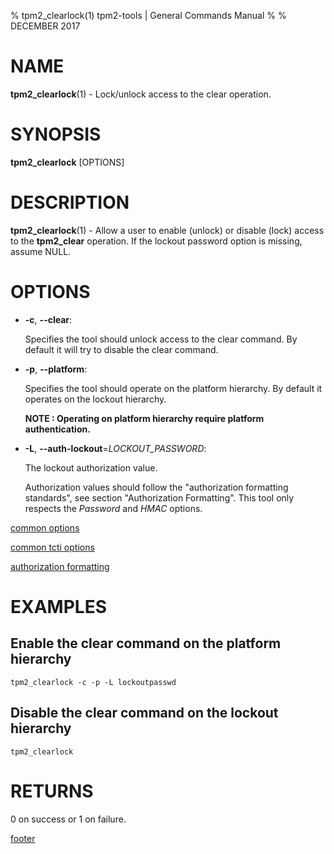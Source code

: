 % tpm2_clearlock(1) tpm2-tools | General Commands Manual
%
% DECEMBER 2017

# NAME

**tpm2_clearlock**(1) - Lock/unlock access to the clear operation.

# SYNOPSIS

**tpm2_clearlock** [OPTIONS]

# DESCRIPTION

**tpm2_clearlock**(1) - Allow a user to enable (unlock) or disable (lock)
access to the **tpm2_clear** operation. If the lockout password option
is missing, assume NULL.

# OPTIONS

  * **-c**, **\--clear**:

    Specifies the tool should unlock access to the clear command.
    By default it will try to disable the clear command.

  * **-p**, **\--platform**:

    Specifies the tool should operate on the platform hierarchy. By default
    it operates on the lockout hierarchy.

    **NOTE : Operating on platform hierarchy require platform authentication.**

  * **-L**, **\--auth-lockout**=_LOCKOUT\_PASSWORD_:

    The lockout authorization value.

    Authorization values should follow the "authorization formatting standards",
    see section "Authorization Formatting".
    This tool only respects the *Password* and *HMAC* options.

[common options](common/options.md)

[common tcti options](common/tcti.md)

[authorization formatting](common/authorizations.md)

# EXAMPLES

## Enable the clear command on the platform hierarchy
```
tpm2_clearlock -c -p -L lockoutpasswd
```

## Disable the clear command on the lockout hierarchy
```
tpm2_clearlock
```

# RETURNS

0 on success or 1 on failure.

[footer](common/footer.md)
